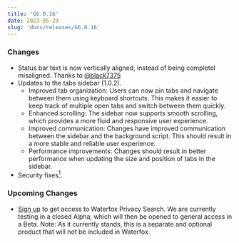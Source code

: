 ```yaml
---
title: 'G6.0.16'
date: 2023-05-29
slug: 'docs/releases/G6.0.16'
---
```


### Changes

- Status bar text is now vertically aligned, instead of being completel misaligned. Thanks to [@black7375](https://github.com/black7375)
- Updates to the tabs sidebar (1.0.2).
    - Improved tab organization: Users can now pin tabs and navigate between them using keyboard shortcuts. This makes it easier to keep track of multiple open tabs and switch between them quickly.
    - Enhanced scrolling: The sidebar now supports smooth scrolling, which provides a more fluid and responsive user experience.
    - Improved communication: Changes have improved communication between the sidebar and the background script. This should result in a more stable and reliable user experience.
    - Performance improvements: Changes should result in better performance when updating the size and position of tabs in the sidebar.
- Security fixes[<sup>1</sup>](https://www.mozilla.org/en-US/security/advisories/mfsa2024-26/).

### Upcoming Changes

- [Sign up](https://browserworks.typeform.com/to/E1KEJaKj) to get access to Waterfox Privacy Search. We are currently testing in a closed Alpha, which will then be opened to general access in a Beta. Note: As it currently stands, this is a separate and optional product that will not be included in Waterfox.
